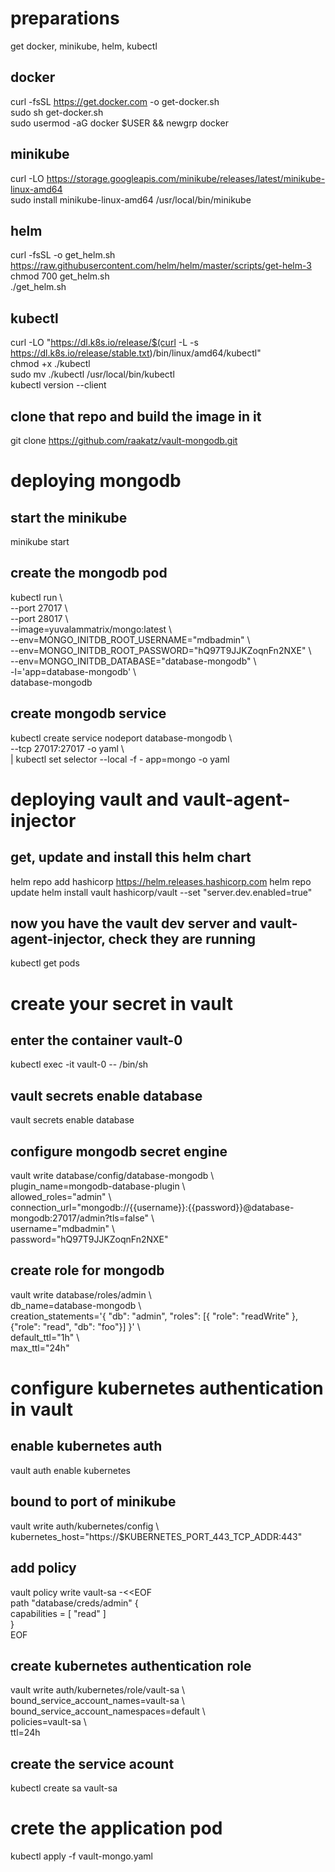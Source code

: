 # preparations
get docker, minikube, helm, kubectl

## docker
curl -fsSL https://get.docker.com -o get-docker.sh \
sudo sh get-docker.sh \
sudo usermod -aG docker $USER && newgrp docker 

## minikube
curl -LO https://storage.googleapis.com/minikube/releases/latest/minikube-linux-amd64 \
sudo install minikube-linux-amd64 /usr/local/bin/minikube

## helm
curl -fsSL -o get_helm.sh https://raw.githubusercontent.com/helm/helm/master/scripts/get-helm-3 \
chmod 700 get_helm.sh \
./get_helm.sh 

## kubectl
curl -LO "https://dl.k8s.io/release/$(curl -L -s https://dl.k8s.io/release/stable.txt)/bin/linux/amd64/kubectl" \
chmod +x ./kubectl \
sudo mv ./kubectl /usr/local/bin/kubectl \
kubectl version --client 

## clone that repo and build the image in it
git clone https://github.com/raakatz/vault-mongodb.git



# deploying mongodb 
## start the minikube
minikube start

## create the mongodb pod 
kubectl run   \\\
    --port 27017 \\\
    --port 28017  \\\
    --image=yuvalammatrix/mongo:latest \\\
    --env=MONGO_INITDB_ROOT_USERNAME="mdbadmin" \\\
    --env=MONGO_INITDB_ROOT_PASSWORD="hQ97T9JJKZoqnFn2NXE" \\\
    --env=MONGO_INITDB_DATABASE="database-mongodb"  \\\
    -l='app=database-mongodb' \\\
    database-mongodb

## create mongodb service
kubectl create service nodeport database-mongodb \\\
--tcp 27017:27017  -o yaml \\\
| kubectl set selector --local -f - app=mongo -o yaml



# deploying vault and vault-agent-injector
## get, update and install this helm chart
helm repo add hashicorp https://helm.releases.hashicorp.com
helm repo update
helm install vault hashicorp/vault --set "server.dev.enabled=true"

## now you have the vault dev server and vault-agent-injector, check they are running
kubectl get pods



# create your secret in vault
## enter the container vault-0
kubectl exec -it vault-0 -- /bin/sh

## vault secrets enable database
vault secrets enable database

## configure mongodb secret engine
vault write database/config/database-mongodb \\\
    plugin_name=mongodb-database-plugin \\\
    allowed_roles="admin" \\\
    connection_url="mongodb://{{username}}:{{password}}@database-mongodb:27017/admin?tls=false" \\\
    username="mdbadmin" \\\
    password="hQ97T9JJKZoqnFn2NXE"

## create role for mongodb
vault write database/roles/admin \\\
    db_name=database-mongodb \\\
    creation_statements='{ "db": "admin", "roles": [{ "role": "readWrite" }, {"role": "read", "db": "foo"}] }' \\\
    default_ttl="1h" \\\
    max_ttl="24h"
    
   
   
# configure kubernetes authentication in vault
## enable kubernetes auth
vault auth enable kubernetes

## bound to port of minikube
vault write auth/kubernetes/config \\\
    kubernetes_host="https://$KUBERNETES_PORT_443_TCP_ADDR:443"
  
## add policy 
vault policy write vault-sa -<<EOF \
path "database/creds/admin" { \
  capabilities = [ "read" ] \
} \
EOF

## create kubernetes authentication role
vault write auth/kubernetes/role/vault-sa \\\
    bound_service_account_names=vault-sa \\\
    bound_service_account_namespaces=default \\\
    policies=vault-sa \\\
    ttl=24h

## create the service acount
kubectl create sa vault-sa
                                   

                                   
# crete the application pod
kubectl apply -f vault-mongo.yaml
